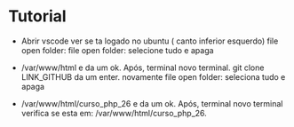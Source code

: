 # Tutorial
- Abrir vscode ver se ta logado no ubuntu ( canto inferior esquerdo) file open folder: file open folder: selecione tudo e apaga

- /var/www/html e da um ok. Após, terminal novo terminal. 
git clone LINK_GITHUB da um enter. novamente file open folder: seleciona tudo e apaga

- /var/www/html/curso_php_26 e da um ok. Após, terminal novo terminal verifica se esta em: /var/www/html/curso_php_26.
